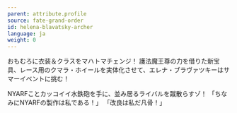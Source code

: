 ```yaml
---
parent: attribute.profile
source: fate-grand-order
id: helena-blavatsky-archer
language: ja
weight: 0
---
```


おもむろに衣装＆クラスをマハトマチェンジ！
護法魔王尊の力を借りた新宝具、レース用のクマラ・ホイールを実体化させて、エレナ・ブラヴァツキーはサマーイベントに挑む！

NYARFことカッコイイ水鉄砲を手に、並み居るライバルを蹴散らすゾ！
「ちなみにNYARFの製作は私である！」
「改良は私だ凡骨！」
